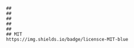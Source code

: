 #  
          ## 
          ## 
          ## 
          ## 
          ## 
          ## MIT
          https://img.shields.io/badge/licensce-MIT-blue
